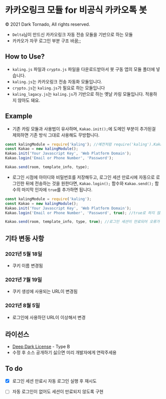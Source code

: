 # 카카오링크 모듈 for 비공식 카카오톡 봇

© 2021 Dark Tornado, All rights reserved.

* `Delta`님이 만드신 카카오링크 자동 전송 모듈을 기반으로 하는 모듈
* 카카오가 자꾸 로그인 부분 구조 바꿈;;

## How to Use?
* `kaling.js` 파일과 `crypto.js` 파일을 다운로드받아서 봇 구동 앱의 모듈 폴더에 넣습니다.
* `kaling.js`는 카카오링크 전송 자동화 모듈입니다.
* `crypto.js`는 `kaling.js`가 필요로 하는 모듈입니다
* `kaling_lagacy.js`는 `kaling.js`가 기반으로 하는 옛날 카링 모듈입니다. 적용하지 않아도 돼요.

## Example
* 기존 카링 모듈과 사용법이 유사하며, `Kakao.init();`에 도메인 부분이 추가된걸 제외하면 기존 방식 그대로 사용해도 무방합니다.
```javascript
const kalingModule = require('kaling'); //예전처럼 require('kaling').Kakao();로도 가능
const Kakao = new kalingModule();
Kakao.init('Your Javascript Key', 'Web Platform Domain');
Kakao.login('Email or Phone Number', 'Password');

Kakao.send(room, template_info, type);
```
* 로그인 시점에 아이디와 비밀번호를 저장해두고, 로그인 세션 만료시에 자동으로 로그인한 뒤에 전송하는 것을 원한다면, `Kakao.login();` 함수와 `Kakao.send();` 함수의 마지막 인자에 `true`를 추가하면 됩니다.
```javascript
const kalingModule = require('kaling');
const Kakao = new kalingModule();
Kakao.init('Your Javascript Key', 'Web Platform Domain');
Kakao.login('Email or Phone Number', 'Password', true); //true로 하지 않으면 아이디&비밀번호 정보를 저장하지 않아요

Kakao.send(room, template_info, type, true); //로그인 세션이 만료되어 오류가 발생할 각이 보이면 알아서 로그인한 뒤에 전송
```
## 기타 변동 사항

### 2021년 5월 18일
* 쿠키 이름 변경됨
### 2021년 7월 19일
* 쿠키 생성에 사용되는 URL이 변경됨
### 2021년 8월 5일
* 로그인에 사용하던 URL이 이상해서 변경

## 라이선스
* [Deep Dark License](https://github.com/DarkTornado/DeepDarkLicense) - Type B
* 수정 후 소스 공개하기 싫으면 미리 개발자에게 연락주세용

## To do
* [x] 로그인 세션 만료시 자동 로그인 실행 후 재시도
* [ ] 자동 로그인이 없어도 세션이 만료되지 않도록 구현

